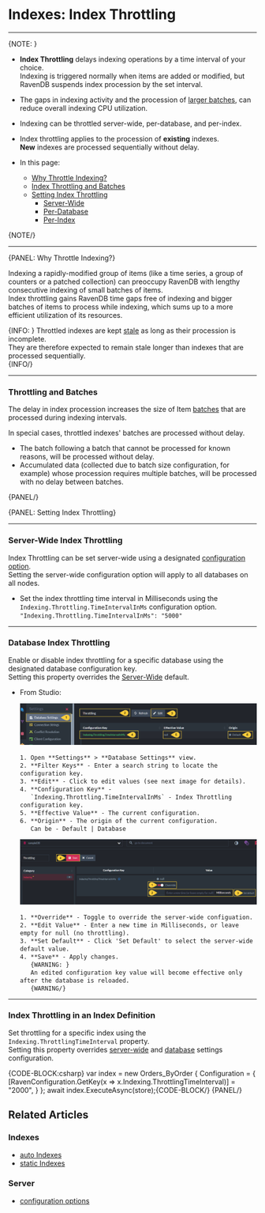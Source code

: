 # Indexes: Index Throttling
---

{NOTE: }

* **Index Throttling** delays indexing operations by a time interval of your choice.  
  Indexing is triggered normally when items are added or modified, but RavenDB suspends 
  index procession by the set interval.  
* The gaps in indexing activity and the procession of 
  [larger batches](../indexes/index-throttling#throttling-and-batches), 
  can reduce overall indexing CPU utilization.  
* Indexing can be throttled server-wide, per-database, and per-index.  
* Index throttling applies to the procession of **existing** indexes.  
  **New** indexes are processed sequentially without delay.  

* In this page:  
  * [Why Throttle Indexing?](../indexes/index-throttling#why-throttle-indexing?)  
  * [Index Throttling and Batches](../indexes/index-throttling#throttling-and-batches)  
  * [Setting Index Throttling](../indexes/index-throttling#setting-index-throttling)  
     * [Server-Wide](../indexes/index-throttling#server-wide-index-throttling)  
     * [Per-Database](../indexes/index-throttling#database-index-throttling)  
     * [Per-Index](../indexes/index-throttling#index-throttling-in-an-index-definition)  

{NOTE/}

---

{PANEL: Why Throttle Indexing?}

Indexing a rapidly-modified group of items (like a time series, a group of counters 
or a patched collection) can preoccupy RavenDB with lengthy consecutive indexing of 
small batches of items.  
Index throttling gains RavenDB time gaps free of indexing and bigger batches of items 
to process while indexing, which sums up to a more efficient utilization of its resources.  

{INFO: }
Throttled indexes are kept [stale](../indexes/stale-indexes#indexes-stale-indexes) 
as long as their procession is incomplete.  
They are therefore expected to remain stale longer than indexes that are processed sequentially.  
{INFO/}


---

### Throttling and Batches  

The delay in index procession increases the size of Item [batches](../server/configuration/indexing-configuration#indexing.mapbatchsize) 
that are processed during indexing intervals.  

In special cases, throttled indexes' batches are processed without delay.  

* The batch following a batch that cannot be processed for known reasons, will be processed 
  without delay.  
* Accumulated data (collected due to batch size configuration, for example) whose procession 
  requires multiple batches, will be processed with no delay between batches.  

{PANEL/}

{PANEL: Setting Index Throttling}

---

### Server-Wide Index Throttling

 Index Throttling can be set server-wide using a designated [configuration option](../server/configuration/configuration-options#json).  
 Setting the server-wide configuration option will apply to all databases on all nodes.  

* Set the index throttling time interval in Milliseconds using the `Indexing.Throttling.TimeIntervalInMs` configuration option.  
  `"Indexing.Throttling.TimeIntervalInMs": "5000"`  

---
### Database Index Throttling

Enable or disable index throttling for a specific database using the designated database configuration key.  
Setting this property overrides the 
[Server-Wide](../indexes/index-throttling#server-wide-index-throttling) default.  
 
* From Studio:  

    ![Database Configuration Keys](images/index-throttling-01.png "Database Configuration Keys")

      1. Open **Settings** > **Database Settings** view.  
      2. **Filter Keys** - Enter a search string to locate the configuration key.  
      3. **Edit** - Click to edit values (see next image for details).  
      4. **Configuration Key** -  
         `Indexing.Throttling.TimeIntervalInMs` - Index Throttling configuration key.  
      5. **Effective Value** - The current configuration.  
      6. **Origin** - The origin of the current configuration.  
         Can be - Default | Database  

    ![Edit Values](images/index-throttling-02.png "Edit Values")

      1. **Override** - Toggle to override the server-wide configuation.  
      2. **Edit Value** - Enter a new time in Milliseconds, or leave empty for null (no throttling).  
      3. **Set Default** - Click 'Set Default' to select the server-wide default value.  
      4. **Save** - Apply changes.  
         {WARNING: }
         An edited configuration key value will become effective only after the database is reloaded.  
         {WARNING/}
    
---

### Index Throttling in an Index Definition

Set throttling for a specific index using the `Indexing.ThrottlingTimeInterval` property.  
Setting this property overrides [server-wide](../indexes/index-throttling#server-wide-index-throttling) 
and [database](../indexes/index-throttling#database-index-throttling) settings configuration.  
  
{CODE-BLOCK:csharp}
var index = new Orders_ByOrder
{
    Configuration =
    {
        [RavenConfiguration.GetKey(x => x.Indexing.ThrottlingTimeInterval)] = "2000",
    }
};
await index.ExecuteAsync(store);{CODE-BLOCK/}
{PANEL/}

## Related Articles

### Indexes
- [auto Indexes](../indexes/creating-and-deploying#auto-indexes)  
- [static Indexes](../indexes/creating-and-deploying#static-indexes)  

### Server
- [configuration options](../server/configuration/configuration-options#json)  
